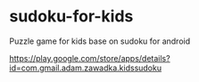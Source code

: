 # sudoku-for-kids
Puzzle game for kids base on sudoku for android

https://play.google.com/store/apps/details?id=com.gmail.adam.zawadka.kidssudoku
